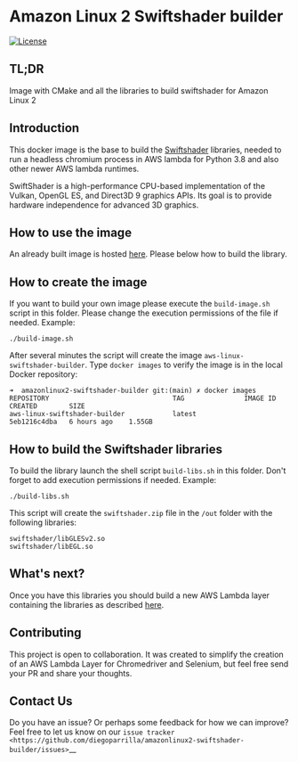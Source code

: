 # Amazon Linux 2 Swiftshader builder

[![License](https://img.shields.io/badge/License-Apache%202.0-blue.svg)](https://opensource.org/licenses/Apache-2.0)

## TL;DR
Image with CMake and all the libraries to build swiftshader for Amazon Linux 2

## Introduction

This docker image is the base to build the [Swiftshader](https://github.com/diegoparrilla/swiftshader) libraries, needed to run a headless chromium process in AWS lambda for Python 3.8 and also other newer AWS lambda runtimes. 

SwiftShader is a high-performance CPU-based implementation of the Vulkan, OpenGL ES, and Direct3D 9 graphics APIs. Its goal is to provide hardware independence for advanced 3D graphics.

## How to use the image

An already built image is hosted [here](). Please below how to build the library.

## How to create the image

If you want to build your own image please execute the `build-image.sh` script in this folder. Please change the execution permissions of the file if needed. Example:

```
./build-image.sh
```

After several minutes the script will create the image `aws-linux-swiftshader-builder`. Type `docker images` to verify the image is in the local Docker repository:

```
➜  amazonlinux2-swiftshader-builder git:(main) ✗ docker images
REPOSITORY                               TAG               IMAGE ID       CREATED        SIZE
aws-linux-swiftshader-builder            latest            5eb1216c4dba   6 hours ago    1.55GB
```

## How to build the Swiftshader libraries

To build the library launch the shell script `build-libs.sh` in this folder. Don't forget to add execution permissions if needed. Example:

```
./build-libs.sh
```

This script will create the `swiftshader.zip` file in the `/out` folder with the following libraries:

```
swiftshader/libGLESv2.so
swiftshader/libEGL.so
```

## What's next?

Once you have this libraries you should build a new AWS Lambda layer containing the libraries as described [here]().

## Contributing

This project is open to collaboration. It was created to simplify the creation of an AWS Lambda Layer for Chromedriver and Selenium, but feel free send your PR and share your thoughts.


## Contact Us

Do you have an issue? Or perhaps some feedback for how we can improve? Feel free to let us know on
our `issue tracker <https://github.com/diegoparrilla/amazonlinux2-swiftshader-builder/issues>`__

